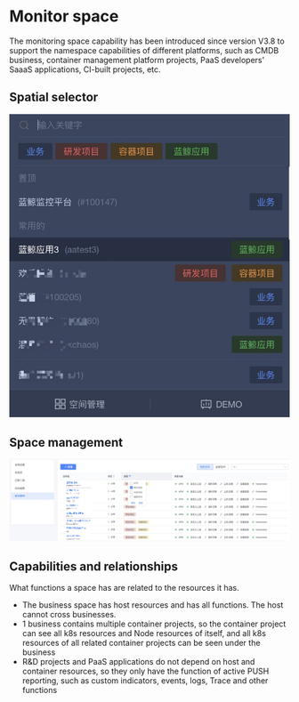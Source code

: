 # Monitor space

The monitoring space capability has been introduced since version V3.8 to support the namespace capabilities of different platforms, such as CMDB business, container management platform projects, PaaS developers' SaaaS applications, CI-built projects, etc.

## Spatial selector

![](media/16910485650364.jpg)


## Space management

![](media/16910486719824.jpg)


## Capabilities and relationships

What functions a space has are related to the resources it has.

* The business space has host resources and has all functions. The host cannot cross businesses.
* 1 business contains multiple container projects, so the container project can see all k8s resources and Node resources of itself, and all k8s resources of all related container projects can be seen under the business
* R&D projects and PaaS applications do not depend on host and container resources, so they only have the function of active PUSH reporting, such as custom indicators, events, logs, Trace and other functions